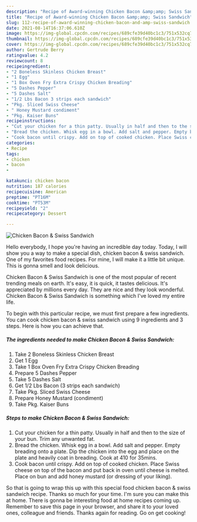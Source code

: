 ```yaml
---
description: "Recipe of Award-winning Chicken Bacon &amp;amp; Swiss Sandwich"
title: "Recipe of Award-winning Chicken Bacon &amp;amp; Swiss Sandwich"
slug: 112-recipe-of-award-winning-chicken-bacon-and-amp-swiss-sandwich
date: 2021-08-14T16:37:06.610Z
image: https://img-global.cpcdn.com/recipes/689cfe39d40bc1c3/751x532cq70/chicken-bacon-swiss-sandwich-recipe-main-photo.jpg
thumbnail: https://img-global.cpcdn.com/recipes/689cfe39d40bc1c3/751x532cq70/chicken-bacon-swiss-sandwich-recipe-main-photo.jpg
cover: https://img-global.cpcdn.com/recipes/689cfe39d40bc1c3/751x532cq70/chicken-bacon-swiss-sandwich-recipe-main-photo.jpg
author: Gertrude Berry
ratingvalue: 4.2
reviewcount: 8
recipeingredient:
- "2 Boneless Skinless Chicken Breast"
- "1 Egg"
- "1 Box Oven Fry Extra Crispy Chicken Breading"
- "5 Dashes Pepper"
- "5 Dashes Salt"
- "1/2 Lbs Bacon 3 strips each sandwich"
- "Pkg. Sliced Swiss Cheese"
- " Honey Mustard condiment"
- "Pkg. Kaiser Buns"
recipeinstructions:
- "Cut your chicken for a thin patty. Usually in half and then to the size of your bun. Trim any unwanted fat."
- "Bread the chicken. Whisk egg in a bowl. Add salt and pepper. Empty breading onto a plate. Dip the chicken into the egg and place on the plate and heavily coat in breading. Cook at 410 for 35mins."
- "Cook bacon until crispy. Add on top of cooked chicken. Place Swiss cheese on top of the bacon and put back in oven until cheese is melted. Place on bun and add honey mustard (or dressing of your liking)."
categories:
- Recipe
tags:
- chicken
- bacon
- 

katakunci: chicken bacon  
nutrition: 187 calories
recipecuisine: American
preptime: "PT16M"
cooktime: "PT53M"
recipeyield: "2"
recipecategory: Dessert

---
```



![Chicken Bacon &amp; Swiss Sandwich](https://img-global.cpcdn.com/recipes/689cfe39d40bc1c3/751x532cq70/chicken-bacon-swiss-sandwich-recipe-main-photo.jpg)

Hello everybody, I hope you're having an incredible day today. Today, I will show you a way to make a special dish, chicken bacon &amp; swiss sandwich. One of my favorites food recipes. For mine, I will make it a little bit unique. This is gonna smell and look delicious.

Chicken Bacon &amp; Swiss Sandwich is one of the most popular of recent trending meals on earth. It's easy, it is quick, it tastes delicious. It's appreciated by millions every day. They are nice and they look wonderful. Chicken Bacon &amp; Swiss Sandwich is something which I've loved my entire life.




To begin with this particular recipe, we must first prepare a few ingredients. You can cook chicken bacon &amp; swiss sandwich using 9 ingredients and 3 steps. Here is how you can achieve that.

<!--inarticleads1-->

##### The ingredients needed to make Chicken Bacon &amp; Swiss Sandwich:

1. Take 2 Boneless Skinless Chicken Breast
1. Get 1 Egg
1. Take 1 Box Oven Fry Extra Crispy Chicken Breading
1. Prepare 5 Dashes Pepper
1. Take 5 Dashes Salt
1. Get 1/2 Lbs Bacon (3 strips each sandwich)
1. Take Pkg. Sliced Swiss Cheese
1. Prepare  Honey Mustard (condiment)
1. Take Pkg. Kaiser Buns




<!--inarticleads2-->

##### Steps to make Chicken Bacon &amp; Swiss Sandwich:

1. Cut your chicken for a thin patty. Usually in half and then to the size of your bun. Trim any unwanted fat.
1. Bread the chicken. Whisk egg in a bowl. Add salt and pepper. Empty breading onto a plate. Dip the chicken into the egg and place on the plate and heavily coat in breading. Cook at 410 for 35mins.
1. Cook bacon until crispy. Add on top of cooked chicken. Place Swiss cheese on top of the bacon and put back in oven until cheese is melted. Place on bun and add honey mustard (or dressing of your liking).




So that is going to wrap this up with this special food chicken bacon &amp; swiss sandwich recipe. Thanks so much for your time. I'm sure you can make this at home. There is gonna be interesting food at home recipes coming up. Remember to save this page in your browser, and share it to your loved ones, colleague and friends. Thanks again for reading. Go on get cooking!
